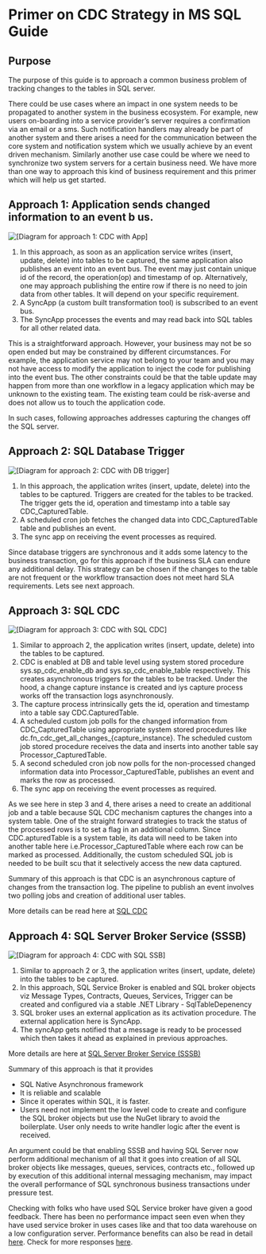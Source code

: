 # Primer on CDC Strategy in MS SQL Guide

## Purpose
The purpose of this guide is to approach a common business problem of tracking changes to the tables in SQL server. 

There could be use cases where an impact in one system needs to be propagated to another system in the business ecosystem. 
For example, new users on-boarding into a service provider’s server requires a confirmation via an email or a sms. Such notification handlers may already be part of another system and there arises a need for the communication between the core system and notification system which we usually achieve by an event driven mechanism. 
Similarly another use case could be where we need to synchronize two system servers for a certain business need. 
We have more than one way to approach this kind of business requirement and this primer which will help us get started.


## Approach 1: Application sends changed information to an event b	us.


![\[Diagram for approach 1: CDC with App\]](https://github.com/surbhi-nijhara/techtumblr/blob/master/ms-sql-guide/diag_source/ms-sql-cdc-app.jpg?raw=true)

1. In this approach, as soon as an application service writes (insert, update, delete) into tables to be captured, the same application also publishes an event into an event bus. The event may just contain unique id of the record, the operation(op) and timestamp of op. 
Alternatively, one may approach publishing the entire row if there is no need to join data from other tables. It will depend on your specific requirement.
2. A SyncApp (a custom built transformation tool) is subscribed to an event bus.
3. The SyncApp processes the events and may read back into SQL tables for all other related data.

This is a straightforward approach. However, your business may not be so open ended but may be constrained by different circumstances.  For example, the application service may not belong to your team and you may not have access to modify the application to inject the code for publishing into the event bus. The other constraints could be that the table update may happen from more than one workflow in a legacy application which may be unknown to the existing team. The existing team could be risk-averse and does not allow us to touch the application code.

In such cases, following approaches addresses capturing the changes off the SQL server.


## Approach 2: SQL Database Trigger

![\[Diagram for approach 2: CDC with DB trigger\]](https://github.com/surbhi-nijhara/techtumblr/blob/master/ms-sql-guide/diag_source/ms-sql-cdc-db-trigger.jpg?raw=true)

1. In this approach, the application writes  (insert, update, delete)  into the tables to be captured.
Triggers are created for the tables to be tracked. The trigger gets the id, operation and timestamp into a table  say CDC_CapturedTable.
2. A scheduled cron job fetches the changed data into CDC_CapturedTable table and publishes an event.
3. The sync app on receiving the event processes as required.


Since database triggers are synchronous and it adds some latency to the business transaction, go for this approach if the business SLA can endure any additional delay. This strategy can be chosen if the changes to the table are not frequent or the workflow transaction does not meet hard SLA requirements.
Lets see next approach.


## Approach 3: SQL CDC

![\[Diagram for approach 3: CDC with SQL CDC\]](https://github.com/surbhi-nijhara/techtumblr/blob/master/ms-sql-guide/diag_source/ms-sql-cdc-cdc.jpg?raw=true)

1. Similar to approach 2, the application writes (insert, update, delete) into the tables to be captured.
2. CDC is enabled at DB and table level using system stored procedure sys.sp_cdc_enable_db and sys.sp_cdc_enable_table respectively.
This creates asynchronous triggers for the tables to be tracked. Under the hood, a change capture instance is created and iys capture process works off the transaction logs asynchronously.
3. The capture process intrinsically gets the id, operation and timestamp into a table say CDC.CapturedTable.
4. A scheduled custom job polls for the changed information from CDC_CapturedTable using appropriate system stored procedures like dc.fn_cdc_get_all_changes_{capture_instance}. The scheduled custom job stored procedure receives the data and inserts into another table say Processor_CapturedTable.
5. A second scheduled cron job now polls for the non-processed changed information data into Processor_CapturedTable, publishes an event and marks the row as processed.
6. The sync app on receiving the event processes as required.

As we see here in step 3 and 4, there arises a need to create an additional job and a table because  SQL CDC mechanism captures the changes into a system table. 
One of the straight forward strategies to track the status of the processed rows is to set a flag in an additional column. Since CDC.apturedTable is a system table, its data will need to be taken into another table here i.e.Processor_CapturedTable where each row can be marked as processed.  Additionally, the custom scheduled SQL job is needed to be built scu that it selectively access the new data captured.

Summary of this approach is that
CDC is an asynchronous capture of changes from the transaction log.
The pipeline to publish an event involves two polling jobs and creation of additional user tables.

More details can be read here at [SQL CDC](https://docs.microsoft.com/en-us/sql/relational-databases/track-changes/about-change-data-capture-sql-server?view=sql-server-ver15)


## Approach 4: SQL Server Broker Service (SSSB)

![\[Diagram for approach 4: CDC with SQL SSB\]](https://github.com/surbhi-nijhara/techtumblr/blob/master/ms-sql-guide/diag_source/ms-sql-cdc-sssb.jpg?raw=true)

1. Similar to approach 2 or 3, the application writes (insert, update, delete) into the tables to be captured. 
2. In this approach, SQL Service Broker is enabled and SQL broker objects viz Message Types, Contracts, Queues, Services, Trigger can be created and configured via a stable  .NET Library - SqlTableDepenency
3. SQL broker uses an external application as its activation procedure. The external application here is SyncApp.
4. The syncApp gets notified that a message is ready to be processed which then takes it ahead as explained in previous approaches.

More details are here at [SQL Server Broker Service (SSSB)](https://docs.microsoft.com/en-us/sql/database-engine/configure-windows/sql-server-service-broker?view=sql-server-ver15)

Summary of this approach is that it provides 
+ SQL Native Asynchronous framework
+ It is reliable and scalable
+ Since it operates within SQL, it is faster.
+ Users need not implement the low level code to create and configure the SQL broker objects but use the NuGet library to avoid the boilerplate. User only needs to write handler logic after the event is received.

An argument could be that enabling SSSB and having SQL Server now perform additional mechanism of all that it goes into creation of all SQL broker objects like messages, queues, services, contracts etc., followed up by execution of this additional internal messaging mechanism, may impact the overall performance of SQL synchronous business transactions under pressure test.

Checking with folks who have used SQL Service broker have given a good feedback. There has been no performance impact seen even when they have used service broker in uses cases like and that too data warehouse on a low configuration server. 
Performance benefits can also be read in detail [here](https://docs.microsoft.com/en-us/previous-versions/sql/sql-server-2008/dd576261(v=sql.100)). Check for more responses [here](https://stackoverflow.com/questions/61590787/sql-server-service-broker-performance-impact).
